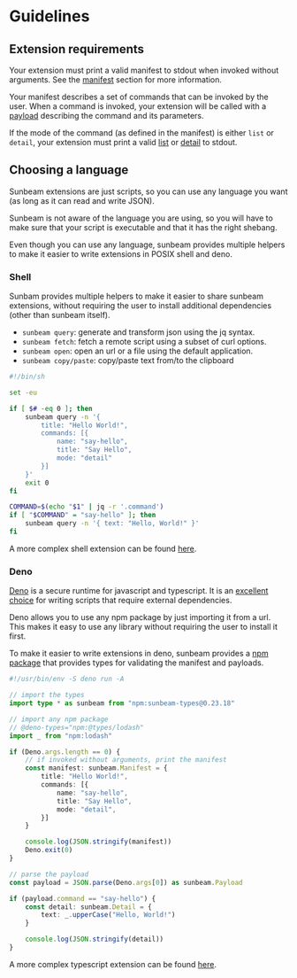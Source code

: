# Guidelines

## Extension requirements

Your extension must print a valid manifest to stdout when invoked without arguments. See the [manifest](../reference/schemas/manifest.md) section for more information.

Your manifest describes a set of commands that can be invoked by the user. When a command is invoked, your extension will be called with a [payload](../reference/schemas/manifest.md) describing the command and its parameters.

If the mode of the command (as defined in the manifest) is either `list` or `detail`, your extension must print a valid [list](../reference/schemas/list.md) or [detail](../reference/schemas/detail.md) to stdout.

## Choosing a language

Sunbeam extensions are just scripts, so you can use any language you want (as long as it can read and write JSON).

Sunbeam is not aware of the language you are using, so you will have to make sure that your script is executable and that it has the right shebang.

Even though you can use any language, sunbeam provides multiple helpers to make it easier to write extensions in POSIX shell and deno.

### Shell

Sunbam provides multiple helpers to make it easier to share sunbeam extensions, without requiring the user to install additional dependencies (other than sunbeam itself).

- `sunbeam query`: generate and transform json using the jq syntax.
- `sunbeam fetch`: fetch a remote script using a subset of curl options.
- `sunbeam open`: open an url or a file using the default application.
- `sunbeam copy/paste`: copy/paste text from/to the clipboard

```sh
#!/bin/sh

set -eu

if [ $# -eq 0 ]; then
    sunbeam query -n '{
        title: "Hello World!",
        commands: [{
            name: "say-hello",
            title: "Say Hello",
            mode: "detail"
        }]
    }'
    exit 0
fi

COMMAND=$(echo "$1" | jq -r '.command')
if [ "$COMMAND" = "say-hello" ]; then
    sunbeam query -n '{ text: "Hello, World!" }'
fi
```

A more complex shell extension can be found [here](./shell).

### Deno

[Deno](https://deno.land) is a secure runtime for javascript and typescript. It is an [excellent choice](https://matklad.github.io/2023/02/12/a-love-letter-to-deno.html) for writing scripts that require external dependencies.

Deno allows you to use any npm package by just importing it from a url. This makes it easy to use any library without requiring the user to install it first.

To make it easier to write extensions in deno, sunbeam provides a [npm package](https://www.npmjs.com/package/sunbeam-types) that provides types for validating the manifest and payloads.

```ts
#!/usr/bin/env -S deno run -A

// import the types
import type * as sunbeam from "npm:sunbeam-types@0.23.18"

// import any npm package
// @deno-types="npm:@types/lodash"
import _ from "npm:lodash"

if (Deno.args.length == 0) {
    // if invoked without arguments, print the manifest
    const manifest: sunbeam.Manifest = {
        title: "Hello World!",
        commands: [{
            name: "say-hello",
            title: "Say Hello",
            mode: "detail",
        }]
    }

    console.log(JSON.stringify(manifest))
    Deno.exit(0)
}

// parse the payload
const payload = JSON.parse(Deno.args[0]) as sunbeam.Payload

if (payload.command == "say-hello") {
    const detail: sunbeam.Detail = {
        text: _.upperCase("Hello, World!")
    }

    console.log(JSON.stringify(detail))
}

```

A more complex typescript extension can be found [here](./typescript.md).
